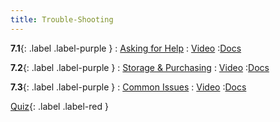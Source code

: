```yaml
---
title: Trouble-Shooting
---
```


**7.1**{: .label .label-purple }
: [Asking for Help](https://www.youtube.com/watch?v=1Ney6lb6fH0)
   : [Video](https://www.youtube.com/watch?v=1Ney6lb6fH0)
      :[Docs](https://hernandezj1.github.io/hpced/Docs/7_1_AskingforHelp/)
      
**7.2**{: .label .label-purple }
: [Storage & Purchasing](https://www.youtube.com/watch?v=XNLg0-v7v18)
   : [Video](https://www.youtube.com/watch?v=XNLg0-v7v18)
      :[Docs](https://hernandezj1.github.io/hpced/Docs/7_2_Storage&Purchashing/)

**7.3**{: .label .label-purple }
: [Common Issues](https://www.youtube.com/watch?v=xwMmx5C6vLc)
   : [Video](https://www.youtube.com/watch?v=xwMmx5C6vLc)
      :[Docs](https://hernandezj1.github.io/hpced/Docs/7_3_CommonErrors/)


[Quiz](#){: .label .label-red }


